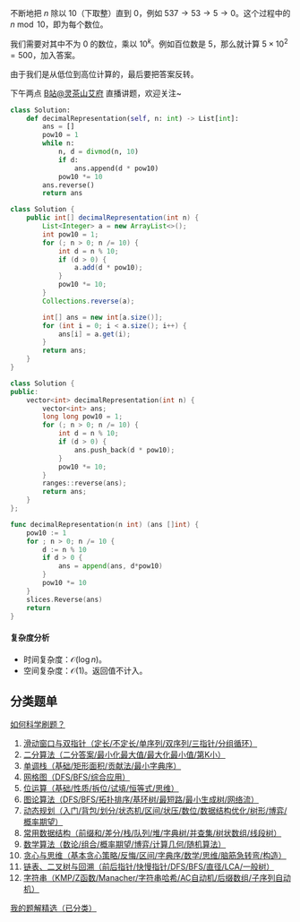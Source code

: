不断地把 $n$ 除以 $10$（下取整）直到 $0$，例如 $537\to 53\to 5\to 0$。这个过程中的 $n\bmod 10$，即为每个数位。

我们需要对其中不为 $0$ 的数位，乘以 $10^k$。例如百位数是 $5$，那么就计算 $5\times 10^2 = 500$，加入答案。

由于我们是从低位到高位计算的，最后要把答案反转。

下午两点 [B站@灵茶山艾府](https://space.bilibili.com/206214) 直播讲题，欢迎关注~

```py [sol-Python3]
class Solution:
    def decimalRepresentation(self, n: int) -> List[int]:
        ans = []
        pow10 = 1
        while n:
            n, d = divmod(n, 10)
            if d:
                ans.append(d * pow10)
            pow10 *= 10
        ans.reverse()
        return ans
```

```java [sol-Java]
class Solution {
    public int[] decimalRepresentation(int n) {
        List<Integer> a = new ArrayList<>();
        int pow10 = 1;
        for (; n > 0; n /= 10) {
            int d = n % 10;
            if (d > 0) {
                a.add(d * pow10);
            }
            pow10 *= 10;
        }
        Collections.reverse(a);

        int[] ans = new int[a.size()];
        for (int i = 0; i < a.size(); i++) {
            ans[i] = a.get(i);
        }
        return ans;
    }
}
```

```cpp [sol-C++]
class Solution {
public:
    vector<int> decimalRepresentation(int n) {
        vector<int> ans;
        long long pow10 = 1;
        for (; n > 0; n /= 10) {
            int d = n % 10;
            if (d > 0) {
                ans.push_back(d * pow10);
            }
            pow10 *= 10;
        }
        ranges::reverse(ans);
        return ans;
    }
};
```

```go [sol-Go]
func decimalRepresentation(n int) (ans []int) {
	pow10 := 1
	for ; n > 0; n /= 10 {
		d := n % 10
		if d > 0 {
			ans = append(ans, d*pow10)
		}
		pow10 *= 10
	}
	slices.Reverse(ans)
	return
}
```

#### 复杂度分析

- 时间复杂度：$\mathcal{O}(\log n)$。
- 空间复杂度：$\mathcal{O}(1)$。返回值不计入。

## 分类题单

[如何科学刷题？](https://leetcode.cn/circle/discuss/RvFUtj/)

1. [滑动窗口与双指针（定长/不定长/单序列/双序列/三指针/分组循环）](https://leetcode.cn/circle/discuss/0viNMK/)
2. [二分算法（二分答案/最小化最大值/最大化最小值/第K小）](https://leetcode.cn/circle/discuss/SqopEo/)
3. [单调栈（基础/矩形面积/贡献法/最小字典序）](https://leetcode.cn/circle/discuss/9oZFK9/)
4. [网格图（DFS/BFS/综合应用）](https://leetcode.cn/circle/discuss/YiXPXW/)
5. [位运算（基础/性质/拆位/试填/恒等式/思维）](https://leetcode.cn/circle/discuss/dHn9Vk/)
6. [图论算法（DFS/BFS/拓扑排序/基环树/最短路/最小生成树/网络流）](https://leetcode.cn/circle/discuss/01LUak/)
7. [动态规划（入门/背包/划分/状态机/区间/状压/数位/数据结构优化/树形/博弈/概率期望）](https://leetcode.cn/circle/discuss/tXLS3i/)
8. [常用数据结构（前缀和/差分/栈/队列/堆/字典树/并查集/树状数组/线段树）](https://leetcode.cn/circle/discuss/mOr1u6/)
9. [数学算法（数论/组合/概率期望/博弈/计算几何/随机算法）](https://leetcode.cn/circle/discuss/IYT3ss/)
10. [贪心与思维（基本贪心策略/反悔/区间/字典序/数学/思维/脑筋急转弯/构造）](https://leetcode.cn/circle/discuss/g6KTKL/)
11. [链表、二叉树与回溯（前后指针/快慢指针/DFS/BFS/直径/LCA/一般树）](https://leetcode.cn/circle/discuss/K0n2gO/)
12. [字符串（KMP/Z函数/Manacher/字符串哈希/AC自动机/后缀数组/子序列自动机）](https://leetcode.cn/circle/discuss/SJFwQI/)

[我的题解精选（已分类）](https://github.com/EndlessCheng/codeforces-go/blob/master/leetcode/SOLUTIONS.md)
